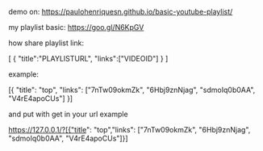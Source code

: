 demo on: https://paulohenriquesn.github.io/basic-youtube-playlist/

my playlist basic: https://goo.gl/N6KpGV


how share playlist link:

[
{
"title":"PLAYLISTURL",
"links":["VIDEOID"]
}
]

example:

[{
	"title": "top",
	"links": ["7nTw09okmZk", "6Hbj9znNjag", "sdmoIq0b0AA", "V4rE4apoCUs"]
}]

and put with get in your url example

https://127.0.0.1/?[{"title": "top","links": ["7nTw09okmZk", "6Hbj9znNjag", "sdmoIq0b0AA", "V4rE4apoCUs"]}]

